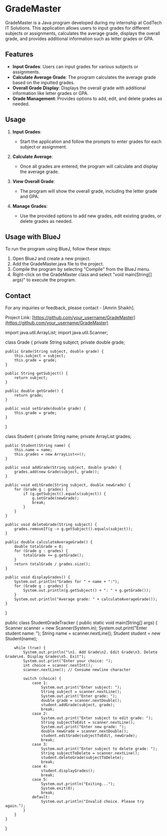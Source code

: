 # GradeMaster

GradeMaster is a Java program developed during my internship at CodTech IT Solutions. This application allows users to input grades for different subjects or assignments, calculates the average grade, displays the overall grade, and provides additional information such as letter grades or GPA.

## Features

- **Input Grades**: Users can input grades for various subjects or assignments.
- **Calculate Average Grade**: The program calculates the average grade based on the inputted grades.
- **Overall Grade Display**: Displays the overall grade with additional information like letter grades or GPA.
- **Grade Management**: Provides options to add, edit, and delete grades as needed.

## Usage

1. **Input Grades**:
   - Start the application and follow the prompts to enter grades for each subject or assignment.

2. **Calculate Average**:
   - Once all grades are entered, the program will calculate and display the average grade.

3. **View Overall Grade**:
   - The program will show the overall grade, including the letter grade and GPA.

4. **Manage Grades**:
   - Use the provided options to add new grades, edit existing grades, or delete grades as needed.

## Usage with BlueJ

To run the program using BlueJ, follow these steps:

1. Open BlueJ and create a new project.
2. Add the GradeMaster.java file to the project.
3. Compile the program by selecting "Compile" from the BlueJ menu.
4. Right-click on the GradeMaster class and select "void main(String[] args)" to execute the program.

## Contact

For any inquiries or feedback, please contact  - [Amrin Shaikh].

Project Link: [https://github.com/your_username/GradeMaster](https://github.com/your_username/GradeMaster)







import java.util.ArrayList;
import java.util.Scanner;

class Grade {
    private String subject;
    private double grade;

    public Grade(String subject, double grade) {
        this.subject = subject;
        this.grade = grade;
    }

    public String getSubject() {
        return subject;
    }

    public double getGrade() {
        return grade;
    }

    public void setGrade(double grade) {
        this.grade = grade;
    }
}

class Student {
    private String name;
    private ArrayList<Grade> grades;

    public Student(String name) {
        this.name = name;
        this.grades = new ArrayList<>();
    }

    public void addGrade(String subject, double grade) {
        grades.add(new Grade(subject, grade));
    }

    public void editGrade(String subject, double newGrade) {
        for (Grade g : grades) {
            if (g.getSubject().equals(subject)) {
                g.setGrade(newGrade);
                break;
            }
        }
    }

    public void deleteGrade(String subject) {
        grades.removeIf(g -> g.getSubject().equals(subject));
    }

    public double calculateAverageGrade() {
        double totalGrade = 0;
        for (Grade g : grades) {
            totalGrade += g.getGrade();
        }
        return totalGrade / grades.size();
    }

    public void displayGrades() {
        System.out.println("Grades for " + name + ":");
        for (Grade g : grades) {
            System.out.println(g.getSubject() + ": " + g.getGrade());
        }
        System.out.println("Average grade: " + calculateAverageGrade());
    }
}

public class StudentGradeTracker {
    public static void main(String[] args) {
        Scanner scanner = new Scanner(System.in);
        System.out.print("Enter student name: ");
        String name = scanner.nextLine();
        Student student = new Student(name);

        while (true) {
            System.out.println("\n1. Add Grade\n2. Edit Grade\n3. Delete Grade\n4. Display Grades\n5. Exit");
            System.out.print("Enter your choice: ");
            int choice = scanner.nextInt();
            scanner.nextLine(); // Consume newline character

            switch (choice) {
                case 1:
                    System.out.print("Enter subject: ");
                    String subject = scanner.nextLine();
                    System.out.print("Enter grade: ");
                    double grade = scanner.nextDouble();
                    student.addGrade(subject, grade);
                    break;
                case 2:
                    System.out.print("Enter subject to edit grade: ");
                    String subjectToEdit = scanner.nextLine();
                    System.out.print("Enter new grade: ");
                    double newGrade = scanner.nextDouble();
                    student.editGrade(subjectToEdit, newGrade);
                    break;
                case 3:
                    System.out.print("Enter subject to delete grade: ");
                    String subjectToDelete = scanner.nextLine();
                    student.deleteGrade(subjectToDelete);
                    break;
                case 4:
                    student.displayGrades();
                    break;
                case 5:
                    System.out.println("Exiting...");
                    System.exit(0);
                    break;
                default:
                    System.out.println("Invalid choice. Please try again.");
            }
        }
    }
}

